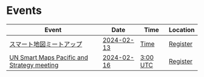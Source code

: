 # Events

| Event | Date | Time| Location |
| --- | --- | --- |----|
| [スマート地図ミートアップ](2024-02-13.md) | [2024-02-13](2024-02-13.md) | [Time](https://www.timeanddate.com/worldclock/fixedtime.html?msg=スマート地図ミートアップ&iso=20240213T1230&p1=1440&ah=1) | [Register](https://github.com/UNopenGIS/7/issues/383) |
| [UN Smart Maps Pacific and Strategy meeting](2024-02-16.md) | [2024-02-16](2024-02-16.md) | [3:00 UTC](https://www.timeanddate.com/worldclock/fixedtime.html?msg=UN+Smart+Maps+Pacific+and+Strategy+meeting&iso=20240216T0300&p1=1440&ah=1) | [Register](https://ucla.zoom.us/j/93540731519?pwd=OG91Q2FPQktpUWF1YldVNVRMT294UT09) |
